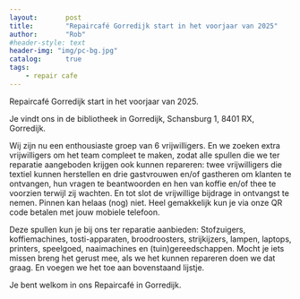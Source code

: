 ```yaml
---
layout:       post
title:        "Repaircafé Gorredijk start in het voorjaar van 2025"
author:       "Rob"
#header-style: text
header-img: "img/pc-bg.jpg"
catalog:      true
tags:
    - repair cafe
---
```


Repaircafé Gorredijk start in het voorjaar van 2025.

Je vindt ons in de bibliotheek in Gorredijk, Schansburg 1, 8401 RX, Gorredijk.

Wij zijn nu een enthousiaste groep van 6 vrijwilligers. En we zoeken extra vrijwilligers om het team compleet te maken, zodat alle spullen die we ter reparatie aangeboden krijgen ook kunnen repareren: twee vrijwilligers die textiel kunnen herstellen en drie gastvrouwen en/of gastheren om klanten te ontvangen, hun vragen te beantwoorden en hen van koffie en/of thee te voorzien terwijl zij wachten. En tot slot de vrijwillige bijdrage in ontvangst te nemen. Pinnen kan helaas (nog) niet. Heel gemakkelijk kun je via onze QR code betalen met jouw mobiele telefoon.

Deze spullen kun je bij ons ter reparatie aanbieden:
Stofzuigers, koffiemachines, tosti-apparaten, broodroosters, strijkijzers, lampen, laptops, printers, speelgoed, naaimachines en (tuin)gereedschappen. Mocht je iets missen breng het gerust mee, als we het kunnen repareren doen we dat graag. En voegen we het toe aan bovenstaand lijstje.

Je bent welkom in ons Repaircafé in Gorredijk.